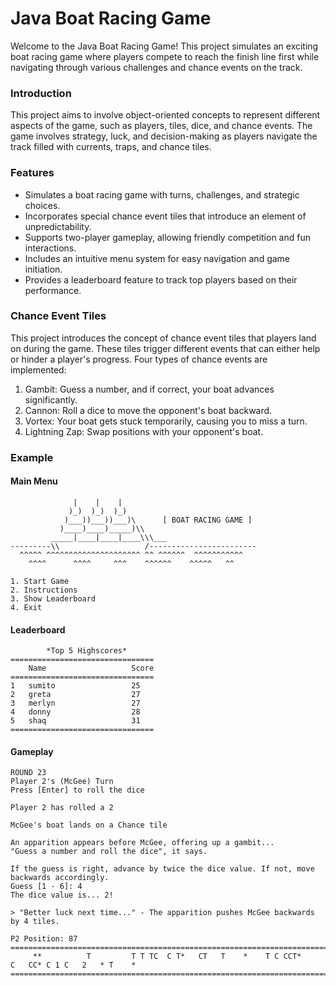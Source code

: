 # Java Boat Racing Game

Welcome to the Java Boat Racing Game! This project simulates an exciting boat racing game where players compete to reach the finish line first while navigating through various challenges and chance events on the track.

### Introduction
This project aims to involve object-oriented concepts to represent different aspects of the game, such as players, tiles, dice, and chance events. The game involves strategy, luck, and decision-making as players navigate the track filled with currents, traps, and chance tiles.

### Features

- Simulates a boat racing game with turns, challenges, and strategic choices.
- Incorporates special chance event tiles that introduce an element of unpredictability.
- Supports two-player gameplay, allowing friendly competition and fun interactions.
- Includes an intuitive menu system for easy navigation and game initiation.
- Provides a leaderboard feature to track top players based on their performance.


### Chance Event Tiles

This project introduces the concept of chance event tiles that players land on during the game. These tiles trigger different events that can either help or hinder a player's progress. Four types of chance events are implemented:

1. Gambit: Guess a number, and if correct, your boat advances significantly.
2. Cannon: Roll a dice to move the opponent's boat backward.
3. Vortex: Your boat gets stuck temporarily, causing you to miss a turn.
4. Lightning Zap: Swap positions with your opponent's boat.



### Example
#### Main Menu
``` plaintext
              |    |    |
             )_)  )_)  )_)
            )___))___))___)\      [ BOAT RACING GAME ]
           )____)____)_____)\\
         _____|____|____|____\\\___
---------\\                   /------------------------
  ^^^^^ ^^^^^^^^^^^^^^^^^^^^^ ^^ ^^^^^^  ^^^^^^^^^^^
    ^^^^      ^^^^     ^^^    ^^^^^^    ^^^^^   ^^

1. Start Game
2. Instructions
3. Show Leaderboard
4. Exit
```

#### Leaderboard
``` plaintext
        *Top 5 Highscores*
================================
    Name                   Score     
================================
1   sumito                 25        
2   greta                  27        
3   merlyn                 27        
4   donny                  28        
5   shaq                   31        
================================
```

#### Gameplay
```
ROUND 23
Player 2's (McGee) Turn
Press [Enter] to roll the dice

Player 2 has rolled a 2

McGee's boat lands on a Chance tile 

An apparition appears before McGee, offering up a gambit...
"Guess a number and roll the dice", it says.

If the guess is right, advance by twice the dice value. If not, move backwards accordingly.
Guess [1 - 6]: 4
The dice value is... 2!

> "Better luck next time..." - The apparition pushes McGee backwards by 4 tiles.

P2 Position: 87
====================================================================================================
     **          T         T T TC  C T*   CT   T    *    T C CCT*      C   CC* C 1 C   2   * T    * 
====================================================================================================
```